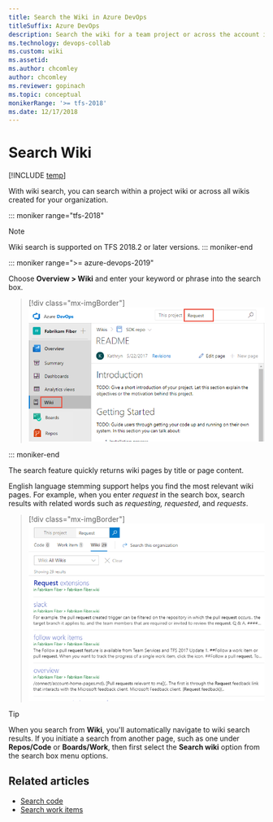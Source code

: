 ```yaml
---
title: Search the Wiki in Azure DevOps
titleSuffix: Azure DevOps 
description: Search the wiki for a team project or across the account in Azure DevOps
ms.technology: devops-collab
ms.custom: wiki
ms.assetid:  
ms.author: chcomley
author: chcomley
ms.reviewer: gopinach
ms.topic: conceptual
monikerRange: '>= tfs-2018'
ms.date: 12/17/2018
---
```


# Search  Wiki

[!INCLUDE [temp](../../includes/version-vsts-tfs-2018.md)]

With wiki search, you can search within a project wiki or across all wikis created for your organization.

::: moniker range="tfs-2018"
> [!NOTE]  
> Wiki search is supported on TFS 2018.2 or later versions.
::: moniker-end


::: moniker range=">= azure-devops-2019"

Choose **Overview > Wiki** and enter your keyword or phrase into the search box.

> [!div class="mx-imgBorder"]
> ![Wiki search option](media/search/search-wiki-vert.png)

::: moniker-end


The search feature quickly returns wiki pages by title or page content.

English language stemming support helps you find the most relevant wiki pages. For example, when you enter *request* in the search box, search results with related words such as *requesting, requested*, and *requests*.

> [!div class="mx-imgBorder"]
> ![Wiki search results](media/search/wiki-search-example-vert.png)

> [!TIP]
> When you search from **Wiki**, you'll automatically navigate to wiki search results. If you initiate a search from another page, such as one under **Repos/Code** or **Boards/Work**, then first select the **Search wiki** option from the search box menu options.

## Related articles

- [Search code](..//search/code-search.md)
- [Search work items](..//search/work-item-search.md)
